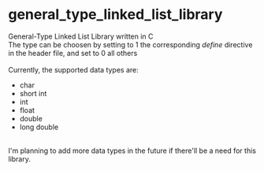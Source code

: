 # general_type_linked_list_library
General-Type Linked List Library written in C 
<br>
The type can be choosen by setting to 1 the corresponding _define_ directive in the header file, and set to 0 all others
<br>
<br>
Currently, the supported data types are:
- char
- short int
- int
- float
- double
- long double
<br>
I'm planning to add more data types in the future if there'll be a need for this library.
